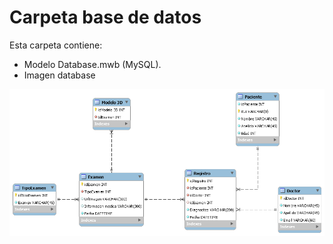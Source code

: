 # Carpeta base de datos
Esta carpeta contiene:
* Modelo Database.mwb (MySQL).
* Imagen database

![Base de datos](Database.png)